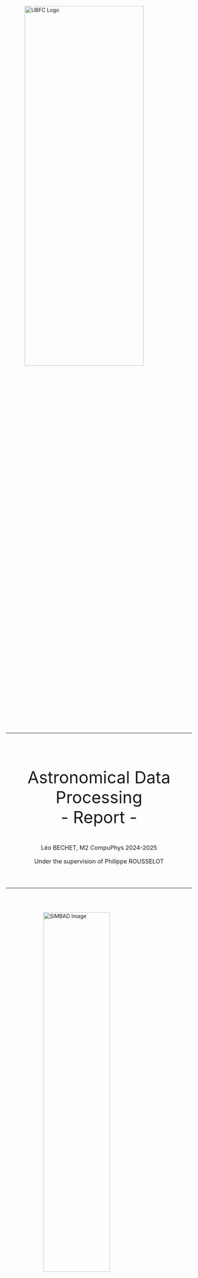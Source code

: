 <style>

.title {
    font-size: 3rem
}

table {
    page-break-inside: avoid;
}


p {
  font-size: 0.9rem
}

td > p {
  text-align: center
}

* {
  text-align: justify;
  text-justify: inter-word;

}


/* Initialize the counter */
body {
  counter-reset: h2-counter;
}

/* Style the H2 elements with Roman numerals */
h2::before {
  counter-increment: h2-counter;
  content: counter(h2-counter, upper-roman) ". ";
  font-weight: bold;
  font-family: Times
}





        /* General styles */
        /* p {
            text-align: center;
        } */

        .title {
            font-size: 2rem;
        }

        .image-container {
            width: 100%;
            text-align: center;
            margin-bottom: 20px;
        }

        /* Ensure images are centered */
        .image-container img {
            height: 50%;
            object-fit: contain;
            width: 40%;
            margin: 0 auto;
            display: block;
        }

        /* Print styles */
        @media print {
            .image-container img {
                width: 50%;  /* Adjust width for print */
                height: auto;  /* Maintain aspect ratio */
            }
            /* Ensuring text and images remain centered in print */
            p, .image-container {
                
                margin: 0;
            }
        }


</style>


<div class="image-container">
    <img src="rsc/ubfc.png" alt="UBFC Logo" style="width: 80%"/>
</div>

---

<br>
<br>
<!-- Title and Information -->
<p class="title" style="text-align: center; font-size: 2.8rem">
    Astronomical Data Processing
    <br>
    - Report -
    <br>
    <div style="font-size: 1rem; text-align: center;">Léo BECHET, M2 CompuPhys 2024-2025</div>
    <br>
    <div style="font-size: 1rem; text-align: center;">Under the supervision of Philippe ROUSSELOT</div>
</p>


<br>
<br>

---

<br>
<br>
<br>

<!-- Second Image -->
<div class="image-container">
    <img src="rsc/SIMBAD_8oct.png" alt="SIMBAD Image" style="width:60%"/>
</div>

<div style="page-break-before: always;"></div>


## Theoretical Method 

### 1. **Introduction to Photometric Analysis**
Photometric analysis is a method used to study the brightness variations of astronomical objects over time, providing insights into their physical properties, such as rotation periods. For asteroid $1999\ TD_{10}$, we performed a photometric analysis across two observation nights. This section outlines the steps involved in conducting the analysis, from frame alignment to the calculation of the asteroid's rotation period.

---

### 2. **Observational Setup**

#### 2.1 **Target and Reference Star**
The photometric analysis of $1999\ TD_{10}$ was carried out by aligning the frames around the asteroid's position using a bright reference star. The reference star chosen for this study was **2MASS J01132281+0607541**, which was visible in all of the observation frames. The alignment was crucial to ensure that the asteroid’s movement could be tracked relative to a stable coordinate system.

#### 2.2 **Field of View and Image Metadata**
The observations were made using a field of view of 13.5 x 13.6 arcminutes. The plate solving performed with **astrometry.net** provided the following metadata:
   - **[Night 8](https://nova.astrometry.net/user_images/11285189#annotated)**:
     - Center coordinates (RA, Dec): (18.420, 6.057)
     - Pixel scale: 0.395 arcsec/pixel
   - **[Night 9](https://nova.astrometry.net/user_images/11356787#annotated)**:
     - Center coordinates (RA, Dec): (18.375, 6.033)
     - The field size and pixel scale were the same as on Night 8, ensuring consistency between the two nights.

---

### 3. **Frame Alignment**

#### 3.1 **Relative Offset Calculation**
To align the frames, we calculated the relative offsets between each consecutive frame based on the position of the reference star. Since the reference star is bright and stable, it served as a reliable anchor for frame registration. We neglected any potential rotational changes and focused solely on translational offsets, assuming that the orientation of the frames remained constant.

#### 3.2 **Reference Frame Setup**
The first frame of each observation night was selected as the reference frame. All subsequent frames were aligned to this reference coordinate system by applying the calculated offsets, ensuring that all frames had the same spatial orientation. This step allows us to track the asteroid’s motion in a consistent coordinate system throughout the observations.

---

### 4. **Positioning and Tracking of $1999\ TD_{10}$**

#### 4.1 **Linear Interpolation of Movement**
To track the asteroid’s movement across the frames, we assumed that its motion was linear and uniform. The corrected position of $1999\ TD_{10}$ at the end of the observation period was used as the reference point for interpolating its position in each frame. The asteroid’s movement was calculated based on this linear assumption, and its position was estimated in each frame accordingly.

#### 4.2 **Frame-by-Frame Tracking**
Using the linear interpolation method, we computed the asteroid’s position for each frame in the reference coordinate system. This allowed us to accurately determine the asteroid’s location in each image, ensuring that the brightness measurements were consistent and corresponded to the correct position of the asteroid.

---

### 5. **Photometric Analysis**

#### 5.1 **Flux Measurement and Background Subtraction**
Once the asteroid’s position was determined, we measured the flux from the pixels corresponding to the asteroid’s location in each frame. To isolate the asteroid’s flux, we subtracted the background sky flux, which was measured in a nearby region free from bright sources. This step ensured that any variations in brightness due to sky conditions were removed, providing a more accurate measurement of the asteroid's intrinsic brightness. We are however aware of the potential errors this method may introduce due to other object being close to the asteroid.

#### 5.2 **Magnitude Calculation**
The background-subtracted flux was then used to compute the apparent magnitude of $1999\ TD_{10}$ for each frame. The magnitude was calculated using standard photometric relations, where the flux from the object is related to its brightness. By repeating this measurement for each frame, we constructed a time-resolved light curve for the asteroid.

---

### 6. **Time Series and Rotation Period Estimation**

#### 6.1 **Light Curve Construction**
For each frame, the Modified Julian Date (MJD) was recorded, allowing us to build a time-series of the asteroid's apparent magnitude. This time-resolved light curve displayed the brightness variations of $1999\ TD_{10}$ over the course of the two nights of observation.

#### 6.2 **Sinusoidal Fitting and Period Determination**
The light curve was then analyzed by fitting a sinusoidal function to the data. Since the asteroid’s brightness variations are assumed to result from its rotation, the sinusoidal fit models these periodic fluctuations. The period of the fitted sinusoidal curve corresponds to the asteroid’s rotation period. By determining the period of the curve, we estimate the rotation period of 1999 $1999\ TD_{10}$.

---














## Application and Results

### $\alpha$ Observations on October 8th

In this section, we analyze the photometric data collected on October 8th for the asteroid $1999\ TD_{10}$. The steps include computing relative and absolute offsets for frame alignment, validating the tracking accuracy, calculating the asteroid’s magnitude, and determining its rotation period.

---

#### $\alpha$.1. **Frame Alignment and Offset Calculation**

To align frames and ensure accurate tracking of the asteroid, we first computed both relative and absolute offsets for each frame using the reference star **2MASS J01132281+0607541**. This star’s position was measured in each frame using a 2D convolution on a subframe to establish a consistent coordinate system throughout the observation period. The relative offsets capture the frame-to-frame changes, while the absolute offsets confirm the star’s overall stability in the field of view.

To validate tracking accuracy, we plotted the position of the reference star within a defined search box across frames. **Figure 1** shows the relative offset values, while **Figure 2** displays the absolute offsets of the reference star. These plots demonstrate stable alignment, indicating that the tracking setup was robust.


<table style="border: none">
  <tr style="border: none">
    <td style="text-align: center; border: none">
      <img src="rsc/n8_off_rel.png" alt="Image 2" width="100%"/>
      <p>Figure 1: Relative offsets for Oct 8th.</p>
    </td>
    <td style="text-align: center; border: none">
      <img src="rsc/n8_off_abs.png" alt="Image 1" width="100%"/>
      <p>Figure 2: Absolute offsets for Oct 8th.</p>
    </td>
  </tr>
</table>


---

#### $\alpha$.2. **Asteroid Position Tracking**

Using the computed frame offsets, we tracked the pixel positions of the asteroid across the frames. Key positions include:
   - **Start position** (Frame 96): (1150, 1156)
   - **End position** (Frame 266): (1172, 1104)  corrected : (1266, 1109)

Since the motion is considered to be linear and uniform and each frame has the same exposure time, we proceed to a simple interpolation to get the position for each frame. 

---

#### $\alpha$.3. **Asteroid Magnitude Calculation and Validation**

The photometric analysis of the asteroid’s brightness involved computing the instrumental magnitude for each frame. To validate the magnitude calculations, we displayed subframes centered around the asteroid, allowing visual inspection of the asteroid’s appearance across frames. This inspection confirmed that the magnitude measurements corresponded accurately to the object’s position.

The final plot showing the evolution of the asteroid’s instrumental magnitude over time is presented in **Figure 3**. This graph reveals the asteroid’s brightness variations, which we analyze further to determine its rotation period.


<table style="border: none">
  <tr style="border: none">
    <td style="text-align: center; border: none; width: 500rem;">
      <img src="rsc/n8_int_mag.png" alt="Image 2" style="max-width: 60%; height: auto; display: block; margin: 0 auto;"/>
      <p>Figure 3: Evolution of the magnitude relative to the frame number.</p>
    </td>
  </tr>
</table>
---

#### $\alpha$.4. **Astrometric Calibration and Magnitude Scaling**

For accurate magnitude calibration, we performed plate solving on the first frame using **astrometry.net**. This provided precise image metadata:
   - **Center (RA, Dec)**: (18.420, 6.057)
   - **Field size**: 13.5 x 13.6 arcmin
   - **Pixel scale**: 0.395 arcsec/pixel

Using ALADIN, we identified **2MASS J01132281+0607541** as a suitable reference star. This star, cataloged in VIZIER[1] with an R-band magnitude of 13.1[2], provided a baseline for calibrating our magnitude measurements. The magnitude offset was calculated as:
   \[
   \text{mag\_offset} = \text{mag}_{2MASS} - \text{mag}_{\text{obs}}
   \]
Adding this offset to the instrumental magnitudes yielded a calibrated mean magnitude for the asteroid around 19.0. **Figure 4** displays the calibrated light curve of $1999\ TD_{10}$, with a mean magnitude near 19.

<table style="border: none">
  <tr style="border: none">
    <td style="text-align: center; border: none; width: 500rem;">
      <img src="rsc/n8_cor_mag.png" alt="Image 2" style="max-width: 60%; height: auto; display: block; margin: 0 auto;"/>
      <p>Figure 4: Corrected magnitude using <b>2MASS J01132281+0607541</b> in function of the frame number.</p>
    </td>
  </tr>
</table>

---

#### $\alpha$.5. **Rotation Period Analysis**

To determine the rotation period, we fitted the magnitude data to a sinusoidal model of the form:
   \[
   f(x) = \text{amp} \cdot \sin\left(\frac{2 \pi}{a} \cdot x + b\right) + c
   \]
where the parameters represent the amplitude, period, phase shift, and mean magnitude, respectively. The fitting process yielded the following results:
   - **Mean magnitude**: 19.04
   - **Magnitude variation (amplitude)**: 0.46
   - **Period**: 0.325 MJD

From this fit, we conclude that the rotation period of $1999\ TD_{10}$ is approximately 0.325 days, and its mean calibrated magnitude is 19.04. The final sinusoidal fit of the light curve is presented in **Figure 5**, illustrating the periodic brightness variations corresponding to the asteroid’s rotation.

<table style="width: 100%; border: none;">
  <tr style="border: none;">
    <td style="text-align: center; border: none; width: 500rem;">
      <img src="rsc/n8_fit.png" alt="Image 2" style="max-width: 60%; height: auto; display: block; margin: 0 auto;"/>
      <p style="text-align: center;">Figure 5: Fitted sinusoid to the observational data.</p>
    </td>
  </tr>
</table>
























---

### β Observations on October 9th

This section summarizes the photometric analysis conducted on October 9th for asteroid $1999\ TD_{10}$, following the methodology established for the October 8th observations. Here, we present the frame alignment, magnitude calculations, and fitted rotation period, based on the data collected on this specific date.

---

#### β.1. **Frame Alignment and Offset Calculation**

Using the reference star **2MASS J01132281+0607541**, relative and absolute offsets were computed to align the frames for October 9th. Tracking accuracy was validated through offset plots. **Figure 6** and **Figure 7** display the relative and absolute offsets, respectively, which confirm the stability of the tracking setup for this date.

<table style="border: none">
  <tr style="border: none">
    <td style="text-align: center; border: none">
      <img src="rsc/n9_off_rel.png" alt="Image 6" width="100%"/>
      <p>Figure 6: Relative offsets for Oct 9th.</p>
    </td>
    <td style="text-align: center; border: none">
      <img src="rsc/n9_off_abs.png" alt="Image 7" width="100%"/>
      <p>Figure 7: Absolute offsets for Oct 9th.</p>
    </td>
  </tr>
</table>

---

#### β.2. **Asteroid Position Tracking**

The asteroid’s movement was tracked using pixel positions in each frame, assuming uniform linear motion. Key positions recorded include:
   - **Start position** (Frame 66): (1513, 863)
   - **End position** (Frame 151): (1856, 597)  corrected : (1843, 719)

Interpolation provided the asteroid’s position across all frames for magnitude calculation.

---

#### β.3. **Asteroid Magnitude Calculation and Validation**

As with the October 8th data, we computed the asteroid’s instrumental magnitude for each frame. Validation was achieved through subframe inspections, which verified consistency in the asteroid's brightness measurements.

The evolution of the asteroid’s magnitude over time on October 9th is presented in **Figure 8**.

<table style="border: none">
  <tr style="border: none">
    <td style="text-align: center; border: none; width: 500rem;">
      <img src="rsc/n9_int_mag.png" alt="Image 8" style="max-width: 60%; height: auto; display: block; margin: 0 auto;"/>
      <p>Figure 8: Evolution of the magnitude relative to the frame number for Oct 9th.</p>
    </td>
  </tr>
</table>

---

#### β.4. **Astrometric Calibration and Magnitude Scaling**

Astrometric calibration for October 9th was based on plate solving of the first frame, yielding the following image metadata:
   - **Center (RA, Dec)**: (18.375, 6.033)
   - **Field size**: 13.5 x 13.6 arcmin
   - **Pixel scale**: 0.395 arcsec/pixel

Magnitude scaling was performed using **2MASS J01132281+0607541** as a reference star with an R-band magnitude of 13.1[2]. The corrected magnitude plot, adjusted with the magnitude offset, is shown in **Figure 9**.

<table style="border: none">
  <tr style="border: none">
    <td style="text-align: center; border: none; width: 500rem;">
      <img src="rsc/n9_cor_mag.png" alt="Image 9" style="max-width: 60%; height: auto; display: block; margin: 0 auto;"/>
      <p>Figure 9: Corrected magnitude using <b>2MASS J01132281+0607541</b> in function of the MJD date for Oct 9th.</p>
    </td>
  </tr>
</table>

---

#### β.5. **Rotation Period Analysis**

The rotation period was derived by fitting the corrected magnitude data to a sinusoidal model, resulting in:
   - **Mean magnitude**: 19.01
   - **Magnitude variation (amplitude)**: 0.58
   - **Period**: 0.372 MJD

**Figure 10** presents the fitted sinusoidal curve for October 9th, highlighting the periodic variations due to the asteroid’s rotation.

<table style="width: 100%; border: none;">
  <tr style="border: none;">
    <td style="text-align: center; border: none; width: 500rem;">
      <img src="rsc/n9_fit.png" alt="Image 10" style="max-width: 60%; height: auto; display: block; margin: 0 auto;"/>
      <p style="text-align: center;">Figure 10: Fitted sinusoid to the observational data for Oct 9th.</p>
    </td>
  </tr>
</table>

---

The analysis for October 9th corroborates the findings from October 8th, with a consistent rotation period and similar mean magnitude, confirming the robustness of our photometric approach for asteroid $1999\ TD_{10}$.



### γ Combined Data Analysis

In this final section, we analyze the combined photometric data from both October 8th and October 9th to produce a comprehensive view of the asteroid $1999\ TD_{10}$'s light curve and rotation period. By merging the datasets from both nights, we increase the temporal coverage and statistical robustness of our measurements.

---

#### γ.1. **Combined Sinusoidal Fit**

With the combined dataset, we applied the same sinusoidal model as before to fit the magnitude variations across both nights’ observations. The merged data yields a refined fit, summarized by the following parameters:
   - **Mean magnitude**: 19.02
   - **Magnitude variation (amplitude)**: 0.49
   - **Period**: 0.33 MJD

**Figure 11** below presents the fitted sinusoidal curve applied to the combined data. The data points from both nights align closely with the fitted curve, showing a consistent pattern in the asteroid’s brightness fluctuations.

<table style="width: 100%; border: none;">
  <tr style="border: none;">
    <td style="text-align: center; border: none; width: 500rem;">
      <img src="rsc/comb_fit.png" alt="Combined Fit Image" style="max-width: 60%; height: auto; display: block; margin: 0 auto;"/>
      <p style="text-align: center;">Figure 11: Combined fit of the sinusoidal model to the October 8th and October 9th data.</p>
    </td>
  </tr>
</table>

---

#### γ.2. **Goodness of Fit: MSE and R² Analysis**

To assess the fit quality, we calculated the **Mean Squared Error (MSE)** and **R²** metrics for the combined model:
   - **MSE**: 0.0043
   - **R²**: 0.88

The **MSE** provides an estimate of the average squared difference between the observed and predicted magnitudes, where a lower MSE indicates a closer fit. The value of 0.0043 suggests a minimal error in the magnitude predictions, reflecting high accuracy.

The **R²** value of 0.88 indicates that 88% of the variance in the asteroid’s brightness is explained by the sinusoidal model, suggesting a strong correlation between the fitted model and the observed data. This high R² value confirms that the combined fit effectively captures the periodic brightness variations and represents a slight improvement over the fits for individual nights.

However, it’s important to consider that the sinusoidal model is a simplification and does not capture all factors contributing to magnitude variations. The brightness of $1999\ TD_{10}$ fluctuates due to the asteroid’s irregular shape and surface features, which cause variations as different parts of the asteroid reflect sunlight during its rotation. Additionally, the limitations of ground-based observations introduce unpredictable atmospheric effects, such as seeing conditions, light scattering, and slight shifts in background noise, which can further influence the data.

These influences mean that while a sinusoidal model is useful for approximating the rotation period, it cannot account for every subtle fluctuation in brightness. Despite these complexities, the R² value of 0.88 is high and demonstrates that the sinusoidal model provides a reliable and accurate representation of the overall periodic brightness variation. For our observational purposes, this fit is highly effective in estimating the asteroid’s rotation period and mean magnitude.

---

#### γ.3. **Comparison with Individual Nights**

Compared to the separate analyses for October 8th and October 9th, the combined data produces a similar mean magnitude and period, reinforcing the reliability of the observed rotation period. However, the combined dataset provides a more accurate amplitude and overall fit, with improvements in both MSE and R². These enhancements result from the increased sample size and continuity of data across two nights, which smooths out potential noise and captures the object’s periodic variation more robustly.

By combining observations, we conclude with increased confidence that the asteroid’s mean magnitude is approximately 19.02, with a rotation period of about 0.33 MJD, and a magnitude variation of 0.49. These findings provide a comprehensive view of $1999\ TD_{10}$’s photometric characteristics and rotational behavior.









<div style="page-break-before: always;"></div>



## Reference

**[1]** **Ochsenbein, F., Bauer, P., & Marcout, J.** (2000). The VizieR database of astronomical catalogues. *Astronomy and Astrophysics Supplement Series, 143*(1), 23-32.

**[2]** **Monet, D., et al.** (1998). The USNO-A2.0 Catalogue. *U.S. Naval Observatory*.



<div style="page-break-before: always;"></div>





## Appendix

### A. ALADIN Exploitation

<table style="width: 100%; border: none;">
  <tr style="border: none;">
    <td style="text-align: center; border: none; width: 500rem;">
      <img src="rsc/ALADIN_8.png" alt="Combined Fit Image" style="max-width: 60%; height: auto; display: block; margin: 0 auto;"/>
      <p style="text-align: center;">Figure A.1: Capture of the ALADIN exploitation with 2MASS catalog loaded.</p>
    </td>
  </tr>
</table>


<table style="width: 100%; border: none;">
  <tr style="border: none;">
    <td style="text-align: center; border: none; width: 500rem;">
      <img src="rsc/ALADIN_9.png" alt="Combined Fit Image" style="max-width: 60%; height: auto; display: block; margin: 0 auto;"/>
      <p style="text-align: center;">Figure A.2: Capture of the ALADIN exploitation with a combination of catalogs loaded.</p>
    </td>
  </tr>
</table>

Above are shown the plate-solved exploitation on ALADIN used to determine the reference star for magnitude calibration.

### B. Reference Stars

<table style="width: 100%; border: none;">
  <tr style="border: none;">
    <td style="text-align: center; border: none; width: 500rem;">
      <img src="rsc/ref_star_8.png" alt="Combined Fit Image" style="max-width: 60%; height: auto; display: block; margin: 0 auto;"/>
      <p style="text-align: center;">Figure B.1: Reference star used for offsets computation of the 8th October.</p>
    </td>
  </tr>
</table>

<table style="width: 100%; border: none;">
  <tr style="border: none;">
    <td style="text-align: center; border: none; width: 500rem;">
      <img src="rsc/ref_star_9.png" alt="Combined Fit Image" style="max-width: 60%; height: auto; display: block; margin: 0 auto;"/>
      <p style="text-align: center;">Figure B.2: Reference star used for offsets computation of the 9th October.</p>
    </td>
  </tr>
</table>

Above are shown which star was selected as the reference star for the computation of offsets for each night.



### C. Uncertainties calculations

#### Magnitude Uncertainty Calculation


This section provides a preliminary approach to understanding uncertainties in magnitude calculations and is intended as a starting point for future, more detailed analyses of these data.

The uncertainty in our computed magnitude primarily arises from the choice of circular apertures for both the target and sky background measurements. Specifically, we use a circular aperture of radius \( r \) centered on the target and a circular annulus defined by inner radius \( r_{\text{in}} \) and outer radius \( r_{\text{out}} \) for the background. These radius choices influence the uncertainty as follows:

1. **Target Aperture Uncertainty**: The target flux (\( F_{\text{target}} \)) depends on the area of the circular aperture, which is proportional to \( \pi r^2 \). The accuracy of \( F_{\text{target}} \) can vary with the aperture size, affecting the captured flux if the radius does not perfectly encompass the object’s signal. Too small an aperture may miss flux from the object, while too large an aperture may include excess sky background, both of which increase uncertainty.

2. **Sky Background Aperture Uncertainty**: The sky background flux (\( F_{\text{sky}} \)) is calculated from the annular region with area proportional to \( \pi (r_{\text{out}}^2 - r_{\text{in}}^2) \). This area defines the number of pixels sampled, which affects the accuracy of the background estimation. A larger annular area provides a more stable background measurement but increases the chance of including unwanted sources, while a smaller area risks a less representative sky background sample. This uncertainty propagates into the calculated magnitude as it affects the background-subtracted flux for the target.

The **total uncertainty in flux** is influenced by the chosen aperture sizes and can be expressed as:
   \[
   \sigma_F = \sqrt{\sigma_{\text{target}}^2 + \sigma_{\text{sky}}^2}
   \]
where \( \sigma_{\text{target}} \) and \( \sigma_{\text{sky}} \) denote the uncertainties due to the target and sky apertures, respectively. The final **magnitude uncertainty** (\( \sigma_{\text{mag}} \)) can then be approximated as:
   \[
   \sigma_{\text{mag}} = \frac{2.5}{\ln(10)} \cdot \frac{\sigma_{F}}{F_{\text{target}}}
   \]

When the following technique is applied to our data, we get the following error bars.

<table style="border: none">
  <tr style="border: none">
    <td style="text-align: center; border: none">
      <img src="rsc/uncert/n8_t1.png" alt="Image 6" width="100%"/>
      <p>Figure C.1: Uncertainty technique applied to night 8.</p>
    </td>
    <td style="text-align: center; border: none">
      <img src="rsc/uncert/n9_t1.png" alt="Image 7" width="100%"/>
      <p>Figure C.2: Uncertainty technique applied to night 9.</p>
    </td>
  </tr>
</table>

It is obvious that the errors computed are very high, however, we believe there is an issue with our computations, and they ought to be cross-checked.



#### Additional Sources of Noise and Uncertainty

Apart from aperture effects, other instrumental and environmental factors contribute to magnitude uncertainty:

- **Quantum Efficiency**: Variations in the detector's sensitivity to light at different wavelengths can affect the measured flux, as quantum efficiency is wavelength-dependent and may introduce wavelength-based bias.
- **Cosmic Ray Events**: High-energy particles striking the detector can create transient spikes in pixel values, which could contaminate flux measurements, especially if occurring near the target or within the background annulus.
- **Readout Noise**: Each pixel measurement incurs readout noise, an electronic signal variability from the CCD or CMOS detector that adds uncertainty, especially in low-flux conditions.
- **Atmospheric Effects**: Ground-based observations are susceptible to atmospheric disturbances such as turbulence, humidity, and airglow, all of which can cause variability in flux measurements.

These factors collectively contribute to the uncertainty in the measured magnitude, and though mitigated by careful calibration and processing, they represent limits to the precision of ground-based photometric measurements. Thus it is important to take them into account to produce trust-worthy results.



### D. Fitting Flux Using a 2D Gaussian

We would like to present another approach that could be use to process the data.

To determine the total flux of an object, we fit the pixel values within a selected region to a 2D Gaussian model. This method accounts for the actual light distribution of the object, providing a more accurate flux measurement than simple aperture photometry. 

1. **Region Selection**: A sub-image is extracted around the object, large enough to encompass the full extent of the source.

2. **Model Definition**: A 2D Gaussian function is used to represent the light distribution, characterized by parameters such as the peak intensity, position, widths, orientation, and background level.

3. **Fitting Process**: The Gaussian parameters are optimized using a least-squares fitting algorithm to minimize the difference between the observed pixel values and the model.

4. **Flux Computation**: The total flux is calculated by integrating the fitted Gaussian, accounting for the object's shape and size. The background contribution is subtracted to isolate the object's flux.

5. **Uncertainty**: The uncertainty in the flux is derived from the covariance of the fitted parameters, ensuring a reliable estimate of the measurement accuracy.

We hope that this approach would allow us to extract more accurate informations on the object and the light curve. Additionally, since the asteroid can be considered as a spot, we can use multiple frames to derive a master set of parameters for the width of the gaussian.

### E. Correlation Graphs
#### Individual nights
The two correlation plots illustrate the relationship between the measured and fitted light curves of an asteroid, showcasing a significant degree of correlation. In the scatter plots, the data points represent the observed magnitudes (measured light curve) plotted against the predicted magnitudes (fitted light curve). A clear trend can be observed, with most of the data points closely aligning with the line of perfect correlation (\(y = x\)), suggesting that the fitted model accurately describes the observed variations in brightness.

The first graph emphasizes the individual data points, with the fitted values closely following the observed magnitudes. This alignment indicates that the sinusoidal model employed for the fitting captures the periodic behavior of the asteroid's light curve, which is characteristic of asteroids showing periodic fluctuations due to their rotation. The second graph reinforces this observation.

<table style="border: none">
  <tr style="border: none">
    <td style="text-align: center; border: none">
      <img src="rsc/uncert/n8_corr_graph.png" alt="Image 6" width="100%"/>
      <p>Figure E.1: Correlation plot between data and fit of night 8.</p>
    </td>
    <td style="text-align: center; border: none">
      <img src="rsc/uncert/n9_corr_graph.png" alt="Image 7" width="100%"/>
      <p>Figure E.2: Correlation plot between data and fit of night 9.</p>
    </td>
  </tr>
</table>

#### Total observations
The correlation plot demonstrates a strong relationship between the measured and fitted light curves of the asteroid, with an \(R^2\) value of 0.88. This indicates that 88% of the variability in the measured magnitudes can be explained by the fitted model, which is a solid result for astrophysical data, where noise and other factors can introduce variations.

The scatter plot clearly shows that the majority of the observed data points fall near the line of perfect correlation (\(y = x\)), suggesting that the fitted values closely match the measured magnitudes. The alignment of the data points indicates that the sinusoidal model, used to describe the asteroid’s light curve, effectively captures its periodic variations, likely resulting from the asteroid's rotation.

While the correlation is not perfect, as evidenced by some data points deviating from the perfect correlation line, the fit is still very good, with only a few discrepancies between the observed and fitted values. This is further supported by the high \(R^2\) value, which confirms that the model explains most of the data's behavior.

<table style="width: 100%; border: none;">
  <tr style="border: none;">
    <td style="text-align: center; border: none; width: 500rem;">
      <img src="rsc/uncert/full_corr_graph.png" alt="Combined Fit Image" style="max-width: 60%; height: auto; display: block; margin: 0 auto;"/>
      <p style="text-align: center;">Figure E.3: Correlation graph of the total observations.</p>
    </td>
  </tr>
</table>

In conclusion, the fit is robust and provides a reliable representation of the asteroid's light curve. The \(R^2\) value of 0.88 suggests that the model is highly effective, and the residual deviations are minimal, making the fitted sinusoidal model an excellent choice for analyzing the asteroid's rotational characteristics.